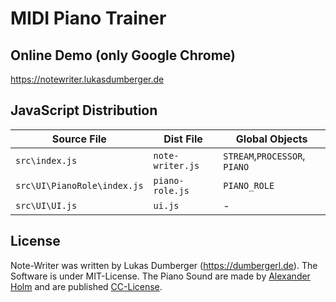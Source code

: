 # MIDI Piano Trainer

## Online Demo (only Google Chrome)

https://notewriter.lukasdumberger.de


## JavaScript Distribution

| Source File | Dist File | Global Objects |
| ----------- | --------- | -------------- |
| `src\index.js` | `note-writer.js` | `STREAM`,`PROCESSOR`, `PIANO` |
| `src\UI\PianoRole\index.js` | `piano-role.js` | `PIANO_ROLE` |
| `src\UI\UI.js` | `ui.js` | - |


## License
Note-Writer was written by Lukas Dumberger (https://dumbergerl.de). The Software is under MIT-License. The Piano Sound are made by [Alexander Holm](https://github.com/Tonejs/Tone.js/tree/dev/examples/audio/salamander) and are published [CC-License](./audio/salamander/README).